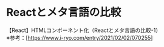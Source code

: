 # Reactとメタ言語の比較

【React】HTMLコンポーネント化（Reactとメタ言語の比較-1）  
※参考：[https://www.i-ryo.com/entry/2021/02/02/070255]

